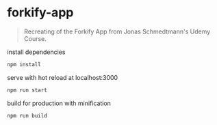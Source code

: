 # forkify-app

> Recreating of the Forkify App from Jonas Schmedtmann's Udemy Course.

install dependencies

```bash
npm install
```
serve with hot reload at localhost:3000

```bash
npm run start
```
build for production with minification

```bash
npm run build
```
